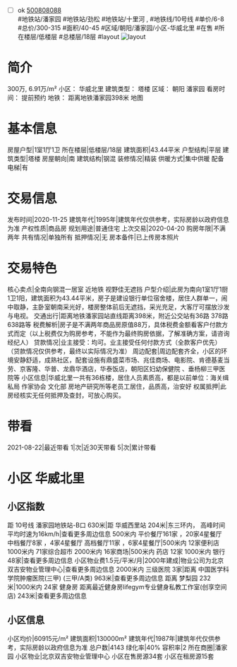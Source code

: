 - [ ] ok [500808088](https://bj.5i5j.com/ershoufang/500808088.html)  
 #地铁站/潘家园 #地铁站/劲松 #地铁站/十里河 ,  #地铁线/10号线
#单价/6-8 #总价/300-315 #面积/40-45   #区域/朝阳/潘家园/小区-华威北里 #在售 #所在楼层/低楼层 #总楼层/18层 #layout 
![layout](http://image2a.5i5j.com/scm/HOUSE_CUSTOMER/9d21e0e7dd39447aa35fb00e535b0719.jpg_P5.jpg) 
# 简介 
 300万,  6.91万/m² 
小区： 华威北里
建筑类型： 塔楼
区域： 朝阳 潘家园
看房时间： 提前预约
地铁： 距离地铁潘家园398米 地图
# 基本信息 
 房屋户型|1室1厅1卫
所在楼层|低楼层/18层
建筑面积|43.44平米
户型结构|平层
建筑类型|塔楼
房屋朝向|南
建筑结构|钢混
装修情况|精装
供暖方式|集中供暖
配备电梯|有
# 交易信息 
 发布时间|2020-11-25
建筑年代|1995年|建筑年代仅供参考，实际房龄以政府信息为准
产权性质|商品房
规划用途|普通住宅
上次交易|2020-04-20
购房年限|不满两年
共有情况|单独所有
抵押情况|无
房本备件|已上传房本照片
# 交易特色 
 核心卖点|全南向钢混一居室 近地铁 视野佳无遮挡
户型介绍|此房为南向1室1厅1厨1卫1阳，建筑面积为43.44平米，房子是建设银行单位宿舍楼，居住人群单一，闹中取静，主卧室朝南采光好，楼房整体前后无遮挡，采光充足，大客厅可摆放沙发与电视。
交通出行|距离地铁潘家园站直线距离398米，附近公交站有36路 378路 638路等
税费解析|房子是不满两年商品房原值88万，具体税费金额看客户付款方式而定（以上税费仅为购房参考，不能作为最终购房依据，了解准确方案，请咨询经纪人）
贷款情况|业主接受：均可。业主接受任何付款方式（全款客户优先）（贷款情况仅供参考，最终以实际情况为准）
周边配套|周边配套齐全，小区的环境安静舒适，成熟社区，配套设施有鼎盛菜市场、兆佳商场、电影院、肯德基麦当劳、京客隆、华普、龙鼎华酒店，华泰饭店，朝阳区妇幼保健院 、垂杨柳三甲医院等
小区信息|华威北里一共有36栋楼，居住人员素质高，都是以前单位：海关缉私局 作家协会 文化部 房地产研究所等老员工居住，品质高，治安好
权属抵押|此房经核实无任何抵押及查封，可放心购买。
# 带看 
 2021-08-22|最近带看	 1|次|近30天带看	 5|次|累计带看
# 小区 华威北里
## 小区指数 
 距 10号线 潘家园地铁站-B口 630米|距 华威西里站 204米|东三环内， 高峰时间平均时速为16km/h|查看更多周边信息
500米内 平价餐厅161家 ，20家4星餐厅
中档餐厅8家 ，4家4星餐厅
高档餐厅11家 ，6家4星餐厅|500米内 12家便利店
1000米内 71家综合超市
2000米内 16家商场|500米内 药店 12家
1000米内 银行 48家|查看更多周边信息
小区物业费1.5元/平米/月|2000年建成|物业公司为北京双吉安物业管理中心|查看更多周边信息
2000米内 三级医院 3家|距离 中国医学科学院肿瘤医院(三甲) (三甲/A类) 963米|查看更多周边信息
距离 梦梨园 232米|1000米内 24家 健身房
距离最近健身房lifegym专业健身私教工作室(创享空间店) 243米|查看更多周边信息
## 小区信息 
 小区均价|60915元/m²
建筑面积|130000m²
建筑年代|1987年|建筑年代仅供参考，实际房龄以政府信息为准
总户数|4143
绿化率|40%
容积率|2
所在商圈|潘家园
小区物业|北京双吉安物业管理中心
小区在售房源34套
小区在租房源15套
